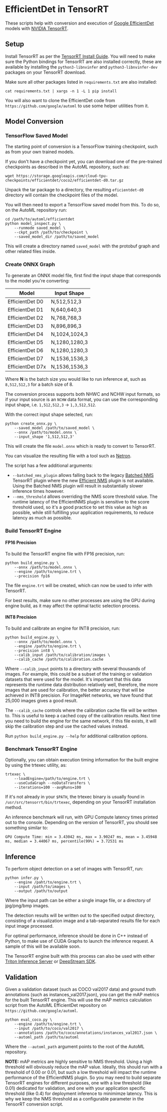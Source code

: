 # EfficientDet in TensorRT

These scripts help with conversion and execution of [Google EfficientDet](https://github.com/google/automl/tree/master/efficientdet) models with [NVIDIA TensorRT](https://developer.nvidia.com/tensorrt).

## Setup

Install TensorRT as per the [TensorRT Install Guide](https://docs.nvidia.com/deeplearning/tensorrt/install-guide/index.html). You will need to make sure the Python bindings for TensorRT are also installed correctly, these are available by installing the `python3-libnvinfer` and `python3-libnvinfer-dev` packages on your TensorRT download.

Make sure all other packages listed in `requirements.txt` are also installed:

```
cat requirements.txt | xargs -n 1 -L 1 pip install
```

You will also want to clone the EfficientDet code from `https://github.com/google/automl` to use some helper utilities from it.

## Model Conversion

### TensorFlow Saved Model

The starting point of conversion is a TensorFlow training checkpoint, such as from your own trained models.

If you don't have a checkpoint yet, you can download one of the pre-trained checkpoints as described in the AutoML repository, such as:

```
wget https://storage.googleapis.com/cloud-tpu-checkpoints/efficientdet/coco2/efficientdet-d0.tar.gz
```

Unpack the tar package to a directory, the resulting `eficientdet-d0` directory will contain the checkpoint files of the model.

You will then need to export a TensorFlow saved model from this. To do so, on the AutoML repository run:

```
cd /path/to/automl/efficientdet
python model_inspect.py \
    --runmode saved_model \
    --ckpt_path /path/to/checkpoint \
    --saved_model_dir /path/to/saved_model
```

This will create a directory named `saved_model` with the protobuf graph and other related files inside.

### Create ONNX Graph

To generate an ONNX model file, first find the input shape that corresponds to the model you're converting:

| **Model**        | **Input Shape** |
| -----------------|-----------------|
| EfficientDet D0  | N,512,512,3     |
| EfficientDet D1  | N,640,640,3     |
| EfficientDet D2  | N,768,768,3     |
| EfficientDet D3  | N,896,896,3     |
| EfficientDet D4  | N,1024,1024,3   |
| EfficientDet D5  | N,1280,1280,3   |
| EfficientDet D6  | N,1280,1280,3   |
| EfficientDet D7  | N,1536,1536,3   |
| EfficientDet D7x | N,1536,1536,3   |

Where **N** is the batch size you would like to run inference at, such as `8,512,512,3` for a batch size of 8.

The conversion process supports both NHWC and NCHW input formats, so if your input source is an `NCHW` data format, you can use the corresponding input shape, i.e. `1,512,512,3` -> `1,3,512,512`.

With the correct input shape selected, run:

```
python create_onnx.py \
    --saved_model /path/to/saved_model \
    --onnx /path/to/model.onnx \
    --input_shape '1,512,512,3'
```

This will create the file `model.onnx` which is ready to convert to TensorRT. 

You can visualize the resulting file with a tool such as [Netron](https://netron.app/).

The script has a few additional arguments:

* `--batched_nms_plugin` allows falling back to the legacy [Batched NMS](../../../plugin/batchedNMSPlugin) TensorRT plugin where the new [Efficient NMS](../../../plugin/efficientNMSPlugin) plugin is not available. Using the Batched NMS plugin will result in substantially slower inference times however.
* `--nms_threshold` allows overriding the NMS score threshold value. The runtime latency of the EfficientNMS plugin is sensitive to the score threshold used, so it's a good practice to set this value as high as possible, while still fulfilling your application requirements, to reduce latency as much as possible.

### Build TensorRT Engine

#### FP16 Precision

To build the TensorRT engine file with FP16 precision, run:

```
python build_engine.py \
    --onnx /path/to/model.onnx \
    --engine /path/to/engine.trt \
    --precision fp16
```

The file `engine.trt` will be created, which can now be used to infer with TensorRT.

For best results, make sure no other processes are using the GPU during engine build, as it may affect the optimal tactic selection process.

#### INT8 Precision

To build and calibrate an engine for INT8 precision, run:

```
python build_engine.py \
    --onnx /path/to/model.onnx \
    --engine /path/to/engine.trt \
    --precision int8 \
    --calib_input /path/to/calibration/images \
    --calib_cache /path/to/calibration.cache
```

Where `--calib_input` points to a directory with several thousands of images. For example, this could be a subset of the training or validation datasets that were used for the model. It's important that this data represents the runtime data distribution relatively well, therefore, the more images that are used for calibration, the better accuracy that will be achieved in INT8 precision. For ImageNet networks, we have found that 25,000 images gives a good result.

The `--calib_cache` controls where the calibration cache file will be written to. This is useful to keep a cached copy of the calibration results. Next time you need to build the engine for the same network, if this file exists, it will skip the calibration step and use the cached values instead.

Run `python build_engine.py --help` for additional calibration options.

### Benchmark TensorRT Engine

Optionally, you can obtain execution timing information for the built engine by using the trtexec utility, as:

```
trtexec \
    --loadEngine=/path/to/engine.trt \
    --useCudaGraph --noDataTransfers \
    --iterations=100 --avgRuns=100
```

If it's not already in your `$PATH`, the trtexec binary is usually found in `/usr/src/tensorrt/bin/trtexec`, depending on your TensorRT installation method.

An inference benchmark will run, with GPU Compute latency times printed out to the console. Depending on the version of TensorRT, you should see something similar to:

```
GPU Compute Time: min = 3.43042 ms, max = 3.90247 ms, mean = 3.45948 ms, median = 3.44067 ms, percentile(99%) = 3.72531 ms
```

## Inference

To perform object detection on a set of images with TensorRT, run:

```
python infer.py \
    --engine /paht/to/engine.trt \
    --input /path/to/images \
    --output /path/to/output
```

Where the input path can be either a single image file, or a directory of jpg/png/bmp images.

The detection results will be written out to the specified output directory, consisting of a visualization image and a tab-separated results file for each input image processed.

For optimal performance, inference should be done in C++ instead of Python, to make use of CUDA Graphs to launch the inference request. A sample of this will be available soon.

The TensorRT engine built with this process can also be used with either [Triton Inference Server](https://developer.nvidia.com/nvidia-triton-inference-server) or [DeepStream SDK](https://developer.nvidia.com/deepstream-sdk).

## Validation

Given a validation dataset (such as COCO val2017 data) and ground truth annotations (such as instances_val2017.json), you can get the mAP metrics for the built TensorRT engine. This will use the mAP metrics calculation script from the AutoML EfficientDet repository on `https://github.com/google/automl`.

```
python eval_coco.py \
    --engine /path/to/engine.trt \
    --input /path/to/coco/val2017 \
    --annotations /path/to/coco/annotations/instances_val2017.json \
    --automl_path /path/to/automl
```

Where the `--automl_path` argument points to the root of the AutoML repository.

**NOTE:** mAP metrics are highly sensitive to NMS threshold. Using a high threshold will obviously reduce the mAP value. Ideally, this should run with a threshold of 0.00 or 0.01, but such a low threshold will impact the runtime performance of the EfficientNMS plugin. So you may need to build separate TensorRT engines for different purposes, one with a low threshold (like 0.01) dedicated for validation, and one with your application specific threshold (like 0.4) for deployment inference to minimimze latency. This is why we keep the NMS threshold as a configurable parameter in the TensorRT conversion script.

